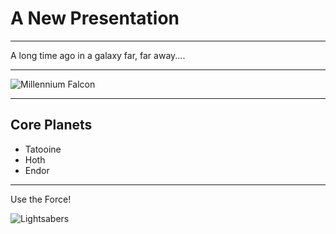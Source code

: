 # A New Presentation

---

A long time ago in a galaxy far,
far away....

---

![Millennium Falcon](placeholder.jpg)

---

## Core Planets

* Tatooine
* Hoth
* Endor

---

Use the Force!

![Lightsabers](placeholder2.jpg) 